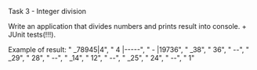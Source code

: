 Task 3 - Integer division

Write an application that divides numbers and prints result into console. + JUnit tests(!!!).

Example of result:
" _78945|4",
"  4    |-----",
"  -    |19736",
" _38",
"  36",
"  --",
"  _29",
"   28",
"   --",
"   _14",
"    12",
"    --",
"    _25",
"     24",
"     --",
"      1"
